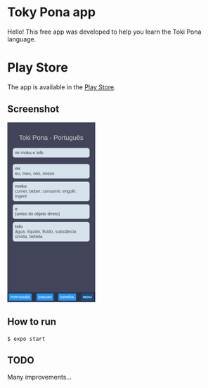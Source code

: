 # Toky Pona app

Hello! This free app was developed to help you learn the Toki Pona language.

# Play Store

The app is available in the [Play Store](https://play.google.com/store/apps/details?id=com.seralto.tokipona).

## Screenshot

![Screenshot](assets/screenshots/translator.png)

## How to run

```shell
$ expo start
```

## TODO

Many improvements...
